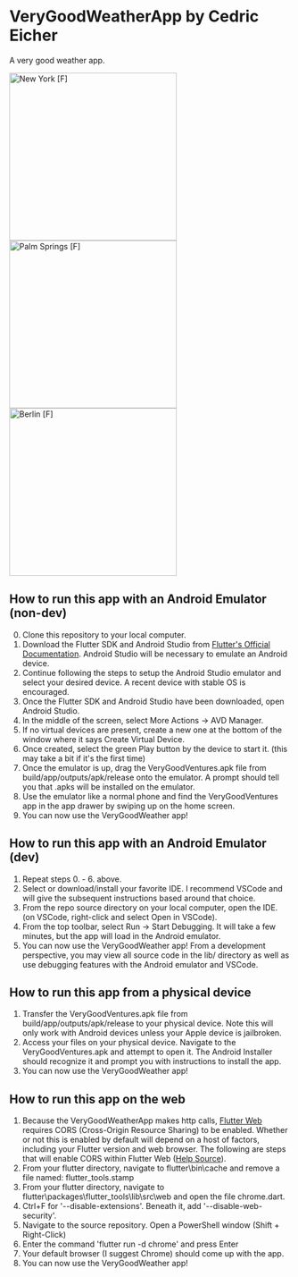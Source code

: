 # VeryGoodWeatherApp by Cedric Eicher
A very good weather app.

<img src="https://user-images.githubusercontent.com/49181258/150280873-dbd91059-519c-440b-bcc9-66315f12a79c.png" alt="New York [F]" width="300"/>   <img src="https://user-images.githubusercontent.com/49181258/150280904-a21ada1c-cb98-4abc-9097-b6b041d68c7e.png" alt="Palm Springs [F]" width="300"/>   <img src="https://user-images.githubusercontent.com/49181258/150280921-44687ae3-b3b4-4578-a9f3-870d0a1fd4e0.png" alt="Berlin [F]" width="300"/>

## How to run this app with an Android Emulator (non-dev)
0. Clone this repository to your local computer.
1. Download the Flutter SDK and Android Studio from [Flutter's Official Documentation](https://docs.flutter.dev/get-started/install). Android Studio will be necessary to emulate an Android device.
2. Continue following the steps to setup the Android Studio emulator and select your desired device. A recent device with stable OS is encouraged.
3. Once the Flutter SDK and Android Studio have been downloaded, open Android Studio.
4. In the middle of the screen, select More Actions -> AVD Manager.
5. If no virtual devices are present, create a new one at the bottom of the window where it says Create Virtual Device.
6. Once created, select the green Play button by the device to start it. (this may take a bit if it's the first time)
7. Once the emulator is up, drag the VeryGoodVentures.apk file from build/app/outputs/apk/release onto the emulator. A prompt should tell you that .apks will be installed on the emulator.
8. Use the emulator like a normal phone and find the VeryGoodVentures app in the app drawer by swiping up on the home screen.
9. You can now use the VeryGoodWeather app!

## How to run this app with an Android Emulator (dev)
1. Repeat steps 0. - 6. above.
2. Select or download/install your favorite IDE. I recommend VSCode and will give the subsequent instructions based around that choice.
3. From the repo source directory on your local computer, open the IDE. (on VSCode, right-click and select Open in VSCode).
4. From the top toolbar, select Run -> Start Debugging. It will take a few minutes, but the app will load in the Android emulator.
5. You can now use the VeryGoodWeather app! From a development perspective, you may view all source code in the lib/ directory as well as use debugging features with the Android emulator and VSCode.

## How to run this app from a physical device
1. Transfer the VeryGoodVentures.apk file from build/app/outputs/apk/release to your physical device. Note this will only work with Android devices unless your Apple device is jailbroken.
2. Access your files on your physical device. Navigate to the VeryGoodVentures.apk and attempt to open it. The Android Installer should recognize it and prompt you with instructions to install the app.
3. You can now use the VeryGoodWeather app!

## How to run this app on the web
1. Because the VeryGoodWeatherApp makes http calls, [Flutter Web](https://docs.flutter.dev/deployment/web) requires CORS (Cross-Origin Resource Sharing) to be enabled. Whether or not this is enabled by default will depend on a host of factors, including your Flutter version and web browser. The following are steps that will enable CORS within Flutter Web ([Help Source](https://stackoverflow.com/questions/65630743/how-to-solve-flutter-web-api-cors-error-only-with-dart-code)). 
2. From your flutter directory, navigate to flutter\bin\cache and remove a file named: flutter_tools.stamp
3. From your flutter directory, navigate to flutter\packages\flutter_tools\lib\src\web and open the file chrome.dart.
4. Ctrl+F for '--disable-extensions'. Beneath it, add '--disable-web-security'.
5. Navigate to the source repository. Open a PowerShell window (Shift + Right-Click)
6. Enter the command 'flutter run -d chrome' and press Enter
7. Your default browser (I suggest Chrome) should come up with the app.
8. You can now use the VeryGoodWeather app!


